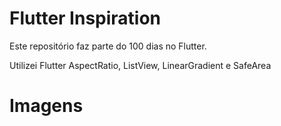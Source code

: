 # Flutter Inspiration
Este repositório faz parte do 100 dias no Flutter.

Utilizei Flutter AspectRatio, ListView, LinearGradient e SafeArea 


# Imagens


